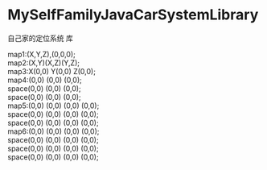 # MySelfFamilyJavaCarSystemLibrary
自己家的定位系统 库

map1:(X,Y,Z),(0,0,0);                    </br>
map2:(X,Y)(X,Z)(Y,Z);                    </br>
map3:X(0,0) Y(0,0) Z(0,0);               </br>
map4:(0,0) (0,0) (0,0);                  </br>
space(0,0) (0,0) (0,0);                  </br>
space(0,0) (0,0) (0,0);                  </br>
map5:(0,0) (0,0) (0,0) (0,0);            </br>
space(0,0) (0,0) (0,0) (0,0);            </br>
space(0,0) (0,0) (0,0) (0,0);            </br>
map6:(0,0) (0,0) (0,0) (0,0);            </br>
space(0,0) (0,0) (0,0) (0,0);            </br>
space(0,0) (0,0) (0,0) (0,0);            </br>
space(0,0) (0,0) (0,0) (0,0);            </br>
